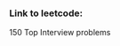 ### Link to leetcode:

<a href="https://leetcode.com/studyplan/top-interview-150/" target="_blank" style="text-decoration:none">150 Top Interview problems</a>

